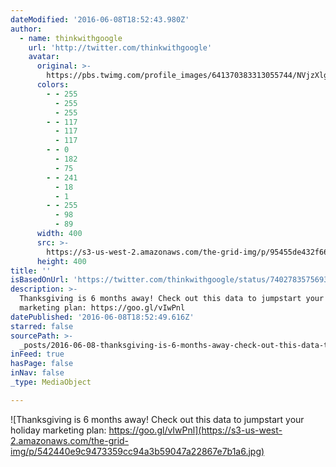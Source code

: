 ```yaml
---
dateModified: '2016-06-08T18:52:43.980Z'
author:
  - name: thinkwithgoogle
    url: 'http://twitter.com/thinkwithgoogle'
    avatar:
      original: >-
        https://pbs.twimg.com/profile_images/641370383313055744/NVjzXlgo_400x400.jpg
      colors:
        - - 255
          - 255
          - 255
        - - 117
          - 117
          - 117
        - - 0
          - 182
          - 75
        - - 241
          - 18
          - 1
        - - 255
          - 98
          - 89
      width: 400
      src: >-
        https://s3-us-west-2.amazonaws.com/the-grid-img/p/95455de432f665e58adf6d3b1d4c835a1caa1071.jpg
      height: 400
title: ''
isBasedOnUrl: 'https://twitter.com/thinkwithgoogle/status/740278357569347584'
description: >-
  Thanksgiving is 6 months away! Check out this data to jumpstart your holiday
  marketing plan: https://goo.gl/vIwPnl
datePublished: '2016-06-08T18:52:49.616Z'
starred: false
sourcePath: >-
  _posts/2016-06-08-thanksgiving-is-6-months-away-check-out-this-data-to-jumpst.md
inFeed: true
hasPage: false
inNav: false
_type: MediaObject

---
```

![Thanksgiving is 6 months away! Check out this data to jumpstart your holiday marketing plan: https://goo.gl/vIwPnl](https://s3-us-west-2.amazonaws.com/the-grid-img/p/542440e9c9473359cc94a3b59047a22867e7b1a6.jpg)